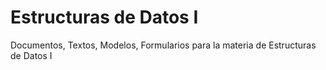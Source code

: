 # Estructuras de Datos I
Documentos, Textos, Modelos, Formularios para la materia de Estructuras de Datos I
